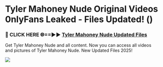 # Tyler Mahoney Nude Original Videos 0nlyFans Leaked - Files Updated! ()

<h3>🔴 CLICK HERE 🌐==►► <a href="https://tinyurl.com/2p9ay9w9" rel="nofollow">Tyler Mahoney Nude Updated Files</a></h3>

Get Tyler Mahoney Nude and all content. Now you can access all videos and pictures of Tyler Mahoney Nude. New Updated Files 2025!

[![](https://i.imgur.com/KQgVmj3.gif)](https://tinyurl.com/2p9ay9w9)
